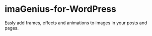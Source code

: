 imaGenius-for-WordPress
=======================

Easly add frames, effects and animations to images in your posts and pages.  